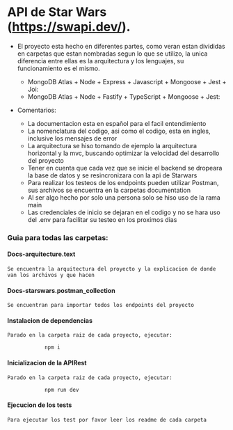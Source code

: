 # API de Star Wars (https://swapi.dev/).

- El proyecto esta hecho en diferentes partes, como veran estan divididas en carpetas que estan nombradas segun lo que se utilizo, la unica diferencia entre ellas es la arquitectura y los lenguajes, su funcionamiento es el mismo.

  - MongoDB Atlas + Node + Express + Javascript + Mongoose + Jest + Joi:
  - MongoDB Atlas + Node + Fastify + TypeScript + Mongoose + Jest:

- Comentarios:
  - La documentacion esta en español para el facil entendimiento
  - La nomenclatura del codigo, asi como el codigo, esta en ingles, inclusive los mensajes de error
  - La arquitectura se hiso tomando de ejemplo la arquitectura horizontal y la mvc, buscando optimizar la velocidad del desarrollo del proyecto
  - Tener en cuenta que cada vez que se inicie el backend se dropeara la base de datos y se resincronizara con la api de Starwars
  - Para realizar los testeos de los endpoints pueden utilizar Postman, sus archivos se encuentra en la carpetas documentation
  - Al ser algo hecho por solo una persona solo se hiso uso de la rama main
  - Las credenciales de inicio se dejaran en el codigo y no se hara uso del .env para facilitar su testeo en los proximos dias

### Guia para todas las carpetas:

#### Docs-arquitecture.text

`Se encuentra la arquitectura del proyecto y la explicacion de donde van los archivos y que hacen`

#### Docs-starswars.postman_collection

`Se encuentran para importar todos los endpoints del proyecto`

#### Instalacion de dependencias

`Parado en la carpeta raiz de cada proyecto, ejecutar:`

                npm i

#### Inicializacion de la APIRest

`Parado en la carpeta raiz de cada proyecto, ejecutar:`

                npm run dev

#### Ejecucion de los tests

`Para ejecutar los test por favor leer los readme de cada carpeta`
